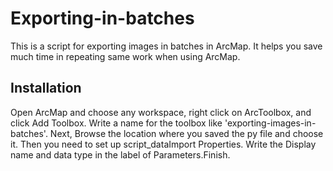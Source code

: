 # Exporting-in-batches

This is a script for exporting images in batches in ArcMap. It helps you save much time in repeating same work when using ArcMap.

## Installation

Open ArcMap and choose any workspace, right click on ArcToolbox, and click Add Toolbox. Write a name for the toolbox like 'exporting-images-in-batches'.
Next, Browse the location where you saved the py file and choose it.
Then you need to set up script_dataImport Properties. Write the Display name and data type in the label of Parameters.Finish.
